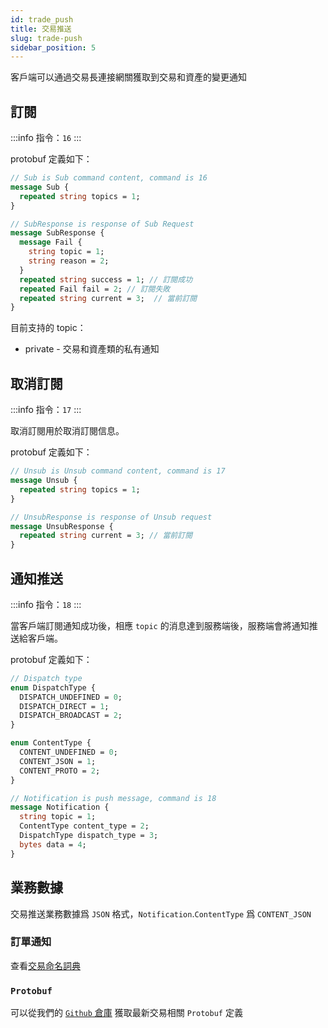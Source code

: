 ```yaml
---
id: trade_push
title: 交易推送
slug: trade-push
sidebar_position: 5
---
```


客戶端可以通過交易長連接網關獲取到交易和資產的變更通知

## 訂閱

:::info
指令：`16`
:::

protobuf 定義如下：

```protobuf
// Sub is Sub command content, command is 16
message Sub {
  repeated string topics = 1;
}

// SubResponse is response of Sub Request
message SubResponse {
  message Fail {
    string topic = 1;
    string reason = 2;
  }
  repeated string success = 1; // 訂閱成功
  repeated Fail fail = 2; // 訂閱失敗
  repeated string current = 3;  // 當前訂閱
}

```

目前支持的 topic：

- private - 交易和資產類的私有通知

## 取消訂閱

:::info
指令：`17`
:::

取消訂閱用於取消訂閱信息。

protobuf 定義如下：

```protobuf
// Unsub is Unsub command content, command is 17
message Unsub {
  repeated string topics = 1;
}

// UnsubResponse is response of Unsub request
message UnsubResponse {
  repeated string current = 3; // 當前訂閱
}
```

## 通知推送

:::info
指令：`18`
:::

當客戶端訂閱通知成功後，相應 `topic` 的消息達到服務端後，服務端會將通知推送給客戶端。

protobuf 定義如下：

```protobuf
// Dispatch type
enum DispatchType {
  DISPATCH_UNDEFINED = 0;
  DISPATCH_DIRECT = 1;
  DISPATCH_BROADCAST = 2;
}

enum ContentType {
  CONTENT_UNDEFINED = 0;
  CONTENT_JSON = 1;
  CONTENT_PROTO = 2;
}

// Notification is push message, command is 18
message Notification {
  string topic = 1;
  ContentType content_type = 2;
  DispatchType dispatch_type = 3;
  bytes data = 4;
}
```

## 業務數據

交易推送業務數據爲 `JSON` 格式，`Notification`.`ContentType` 爲 `CONTENT_JSON`

### 訂單通知

查看[交易命名詞典](./definition.md#websocket-推送通知)

### `Protobuf`

可以從我們的 [`Github` 倉庫](https://github.com/longportapp/openapi-protobufs/tree/main/trade) 獲取最新交易相關 `Protobuf` 定義
